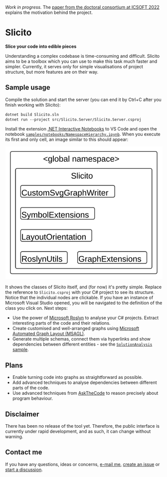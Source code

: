_Work in progress._ The [paper from the doctoral consortium at ICSOFT 2022](docs/icsoft_dc_2022_paper.pdf) explains the motivation behind the project.

Slicito
=======

**Slice your code into edible pieces**

Understanding a complex codebase is time-consuming and difficult.
Slicito aims to be a toolbox which you can use to make this task much faster and simpler.
Currently, it serves only for simple visualisations of project structure, but more features are on their way.

Sample usage
------------

Compile the solution and start the server (you can end it by Ctrl+C after you finish working with Slicito):

```
dotnet build Slicito.sln
dotnet run --project src/Slicito.Server/Slicito.Server.csproj
```

Install the extension [.NET Interactive Notebooks](https://marketplace.visualstudio.com/items?itemName=ms-dotnettools.dotnet-interactive-vscode) to VS Code and open the notebook [`samples/notebooks/NamespaceHierarchy.ipynb`](samples/notebooks/NamespaceHierarchy.ipynb).
When you execute its first and only cell, an image similar to this should appear:

![Sample hierarchy of Slicito itself](docs/hierarchy_sample.svg)

It shows the classes of Slicito itself, and (for now) it's pretty simple.
Replace the reference to `Slicito.csproj` with your C# project to see its structure.
Notice that the individual nodes are clickable.
If you have an instance of Microsoft Visual Studio opened, you will be navigated to the definition of the class you click on.
Next steps:

* Use the power of [Microsoft Roslyn](https://github.com/dotnet/roslyn) to analyse your C# projects. Extract interesting parts of the code and their relations.
* Create customised and well-arranged graphs using [Microsoft Automated Graph Layout (MSAGL)](https://github.com/microsoft/automatic-graph-layout).
* Generate multiple schemas, connect them via hyperlinks and show dependencies between different entities - see the [`SolutionAnalysis` sample](samples/SolutionAnalysis/Program.cs).

Plans
-----

* Enable turning code into graphs as straightforward as possible.
* Add advanced techniques to analyse dependencies between different parts of the code.
* Use advanced techniques from [AskTheCode](https://github.com/roberthusak/AskTheCode) to reason precisely about program behaviour.

Disclaimer
----------

There has been no release of the tool yet.
Therefore, the public interface is currently under rapid development, and as such, it can change without warning.

Contact me
----------

If you have any questions, ideas or concerns, [e-mail me](mailto:robert@husak.cloud), [create an issue](https://github.com/roberthusak/slicito/issues/new/choose) or [start a discussion](https://github.com/roberthusak/slicito/discussions/new).